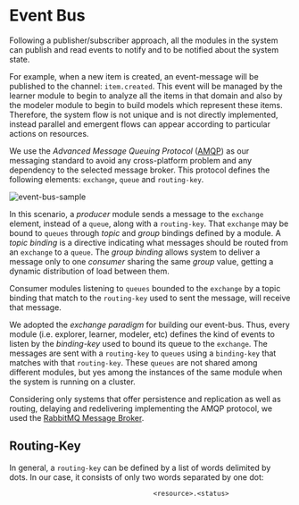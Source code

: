 # Event Bus
Following a publisher/subscriber approach, all the modules in the system can publish and read  events to notify and to be notified about the system state. 

For example, when a new item is created, an event-message will be published to the channel:  `item.created`. This event will be managed by the learner module to begin to analyze all the  items in that domain and also by the modeler module to begin to build models which represent  these items. Therefore, the system flow is not unique and is not directly implemented, instead  parallel and emergent flows can appear according to particular actions on resources. 

We use the *Advanced Message Queuing Protocol* ([AMQP](http://www.amqp.org/)) as our messaging standard to avoid any  cross-platform problem and any dependency to the selected message broker. This protocol defines  the following elements: `exchange`, `queue` and `routing-key`. 


![event-bus-sample](https://dl.dropboxusercontent.com/u/299257/librairy/figures/event-bus-sample.png)

In this scenario, a *producer* module sends a message to the `exchange` element, instead of a `queue`,  along with a `routing-key`. That `exchange` may be bound to `queues` through *topic* and *group* bindings defined by a module. A *topic binding* is a directive indicating what messages should be routed from an `exchange` to a `queue`. The *group binding* allows system to deliver a message only  to one *consumer* sharing the same *group* value, getting a dynamic distribution of load between them. 

Consumer  modules  listening  to  `queues`  bounded  to  the  `exchange`  by  a  topic  binding  that  match  to the `routing-key` used to sent the message, will receive that message. 

We adopted the *exchange paradigm* for building our event-bus. Thus, every module (i.e. explorer, learner,  modeler, etc) defines the kind of events to listen by the *binding-key* used to bound its queue to the  `exchange`. The messages are sent with a `routing-key` to `queues` using a `binding-key` that matches with  that  `routing-key`.  These  `queues`  are  not  shared  among  different  modules,  but  yes  among  the  instances of the same module when the system is running on a cluster.

Considering  only  systems  that  offer  persistence  and  replication  as  well  as  routing,  delaying  and  redelivering implementing the AMQP protocol, we used the [RabbitMQ Message Broker](http://www.rabbitmq.com/).

## Routing-Key
In general, a `routing-key` can be defined by a list of words delimited by dots. In our case, it consists of only two words separated by one dot:

```
                                    <resource>.<status>
```
